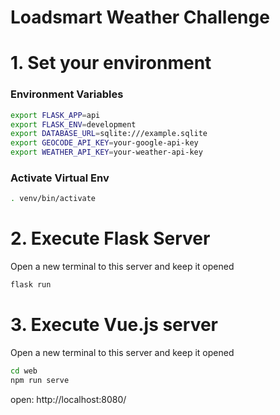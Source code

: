 # Loadsmart Weather Challenge

# 1. Set your environment
### Environment Variables
```bash
export FLASK_APP=api
export FLASK_ENV=development
export DATABASE_URL=sqlite:///example.sqlite
export GEOCODE_API_KEY=your-google-api-key
export WEATHER_API_KEY=your-weather-api-key
```

### Activate Virtual Env
```bash
. venv/bin/activate
```

# 2. Execute Flask Server
Open a new terminal to this server and keep it opened
```bash
flask run
```

# 3. Execute Vue.js server
Open a new terminal to this server and keep it opened
```bash
cd web
npm run serve
```

open: http://localhost:8080/